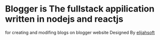 # Blogger is The fullstack appilication written in nodejs and reactjs 
for creating and modifing blogs on blogger website
Designed By [elijahsoft](https://www.github.com/elijahsoft)
